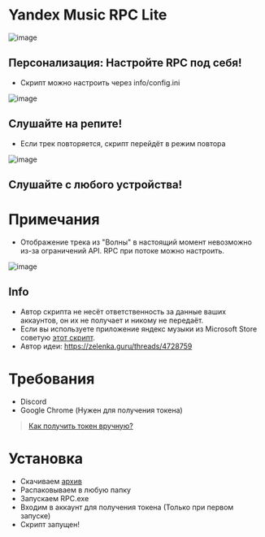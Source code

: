 # Yandex Music RPC Lite

![image](https://cdn.discordapp.com/attachments/1117022431748554782/1118607762566430760/image.png)
## Персонализация: Настройте RPC под себя!
- Скрипт можно настроить через info/config.ini

![image](https://cdn.discordapp.com/attachments/1117022431748554782/1118618306098757692/image.png)
## Слушайте на репите!
- Если трек повторяется, скрипт перейдёт в режим повтора

![image](https://media.discordapp.net/attachments/1117022431748554782/1118607762864218212/image.png)
## Слушайте с любого устройства!
# Примечания
- Отображение трека из "Волны" в настоящий момент невозможно из-за ограничений API. RPC при потоке можно настроить.

![image](https://cdn.discordapp.com/attachments/1117022431748554782/1118624054140752014/image.png)
## Info
- Автор скрипта не несёт ответственность за данные ваших аккаунтов, он их не получает и никому не передаёт.
- Если вы используете приложение яндекс музыки из Microsoft Store советую [этот скрипт](https://github.com/KycTik31/YMD-plus/). 
- Автор идеи: https://zelenka.guru/threads/4728759

# Требования
- Discord
- Google Chrome (Нужен для получения токена)
> [Как получить токен вручную?](https://yandex-music.readthedocs.io/en/main/token.html)

# Установка
- Скачиваем [архив](https://github.com/Soto4ka37/Yandex-Music-RPC-Lite/releases/download/v4/YMRPCLite.zip)
- Распаковываем в любую папку
- Запускаем RPC.exe
- Входим в аккаунт для получения токена (Только при первом запуске)
- Скрипт запущен!
